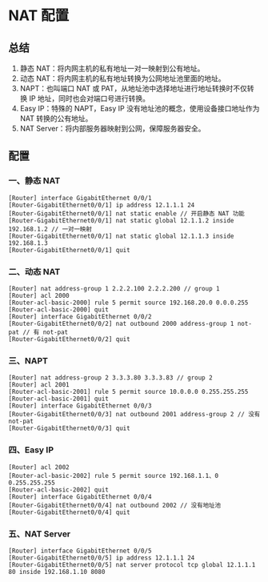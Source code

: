 # NAT 配置

## 总结

1. 静态 NAT：将内网主机的私有地址一对一映射到公有地址。
2. 动态 NAT：将内网主机的私有地址转换为公网地址池里面的地址。
3. NAPT：也叫端口 NAT 或 PAT，从地址池中选择地址进行地址转换时不仅转换 IP 地址，同时也会对端口号进行转换。
4. Easy IP：特殊的 NAPT，Easy IP 没有地址池的概念，使用设备接口地址作为 NAT 转换的公有地址。
5. NAT Server：将内部服务器映射到公网，保障服务器安全。

## 配置

### 一、静态 NAT

```shell
[Router] interface GigabitEthernet 0/0/1
[Router-GigabitEthernet0/0/1] ip address 12.1.1.1 24
[Router-GigabitEthernet0/0/1] nat static enable // 开启静态 NAT 功能
[Router-GigabitEthernet0/0/1] nat static global 12.1.1.2 inside 192.168.1.2 // 一对一映射
[Router-GigabitEthernet0/0/1] nat static global 12.1.1.3 inside 192.168.1.3
[Router-GigabitEthernet0/0/1] quit
```

### 二、动态 NAT

```shell
[Router] nat address-group 1 2.2.2.100 2.2.2.200 // group 1
[Router] acl 2000
[Router-acl-basic-2000] rule 5 permit source 192.168.20.0 0.0.0.255
[Router-acl-basic-2000] quit
[Router] interface GigabitEthernet 0/0/2
[Router-GigabitEthernet0/0/2] nat outbound 2000 address-group 1 not-pat // 有 not-pat
[Router-GigabitEthernet0/0/2] quit
```

### 三、NAPT

```shell
[Router] nat address-group 2 3.3.3.80 3.3.3.83 // group 2
[Router] acl 2001
[Router-acl-basic-2001] rule 5 permit source 10.0.0.0 0.255.255.255
[Router-acl-basic-2001] quit
[Router] interface GigabitEthernet 0/0/3
[Router-GigabitEthernet0/0/3] nat outbound 2001 address-group 2 // 没有 not-pat
[Router-GigabitEthernet0/0/3] quit
```

### 四、Easy IP

```shell
[Router] acl 2002
[Router-acl-basic-2002] rule 5 permit source 192.168.1.1、0 0.255.255.255
[Router-acl-basic-2002] quit
[Router] interface GigabitEthernet 0/0/4
[Router-GigabitEthernet0/0/4] nat outbound 2002 // 没有地址池
[Router-GigabitEthernet0/0/4] quit
```

### 五、NAT Server

```shell
[Router] interface GigabitEthernet 0/0/5
[Router-GigabitEthernet0/0/5] ip address 12.1.1.1 24
[Router-GigabitEthernet0/0/5] nat server protocol tcp global 12.1.1.1 80 inside 192.168.1.10 8080
```
